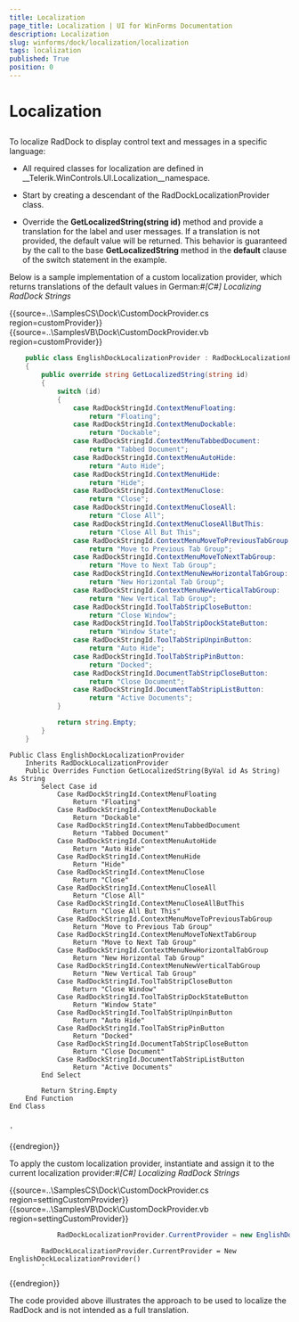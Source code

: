 ```yaml
---
title: Localization
page_title: Localization | UI for WinForms Documentation
description: Localization
slug: winforms/dock/localization/localization
tags: localization
published: True
position: 0
---
```


# Localization



## 

To localize RadDock to display control text and messages in a specific language:

* All required classes for localization are defined in __Telerik.WinControls.UI.Localization__namespace. 

* Start by creating a descendant of the RadDockLocalizationProvider class.    

* Override the __GetLocalizedString(string id)__ method and provide a translation for the label and user messages. If a translation is not provided, the default value will be returned. This behavior is guaranteed by the call to the base __GetLocalizedString__ method in the __default__ clause of the switch statement in the example. 

Below is a sample implementation of a custom localization provider, which returns translations of the default values in German:#_[C#] Localizing RadDock Strings_

	



{{source=..\SamplesCS\Dock\CustomDockProvider.cs region=customProvider}} 
{{source=..\SamplesVB\Dock\CustomDockProvider.vb region=customProvider}} 

````C#
    public class EnglishDockLocalizationProvider : RadDockLocalizationProvider
    {
        public override string GetLocalizedString(string id)
        {
            switch (id)
            {
                case RadDockStringId.ContextMenuFloating:
                    return "Floating";
                case RadDockStringId.ContextMenuDockable:
                    return "Dockable";
                case RadDockStringId.ContextMenuTabbedDocument:
                    return "Tabbed Document";
                case RadDockStringId.ContextMenuAutoHide:
                    return "Auto Hide";
                case RadDockStringId.ContextMenuHide:
                    return "Hide";
                case RadDockStringId.ContextMenuClose:
                    return "Close";
                case RadDockStringId.ContextMenuCloseAll:
                    return "Close All";
                case RadDockStringId.ContextMenuCloseAllButThis:
                    return "Close All But This";
                case RadDockStringId.ContextMenuMoveToPreviousTabGroup:
                    return "Move to Previous Tab Group";
                case RadDockStringId.ContextMenuMoveToNextTabGroup:
                    return "Move to Next Tab Group";
                case RadDockStringId.ContextMenuNewHorizontalTabGroup:
                    return "New Horizontal Tab Group";
                case RadDockStringId.ContextMenuNewVerticalTabGroup:
                    return "New Vertical Tab Group";
                case RadDockStringId.ToolTabStripCloseButton:
                    return "Close Window";
                case RadDockStringId.ToolTabStripDockStateButton:
                    return "Window State";
                case RadDockStringId.ToolTabStripUnpinButton:
                    return "Auto Hide";
                case RadDockStringId.ToolTabStripPinButton:
                    return "Docked";
                case RadDockStringId.DocumentTabStripCloseButton:
                    return "Close Document";
                case RadDockStringId.DocumentTabStripListButton:
                    return "Active Documents";
            }

            return string.Empty;
        }
    }
````
````VB.NET
Public Class EnglishDockLocalizationProvider
    Inherits RadDockLocalizationProvider
    Public Overrides Function GetLocalizedString(ByVal id As String) As String
        Select Case id
            Case RadDockStringId.ContextMenuFloating
                Return "Floating"
            Case RadDockStringId.ContextMenuDockable
                Return "Dockable"
            Case RadDockStringId.ContextMenuTabbedDocument
                Return "Tabbed Document"
            Case RadDockStringId.ContextMenuAutoHide
                Return "Auto Hide"
            Case RadDockStringId.ContextMenuHide
                Return "Hide"
            Case RadDockStringId.ContextMenuClose
                Return "Close"
            Case RadDockStringId.ContextMenuCloseAll
                Return "Close All"
            Case RadDockStringId.ContextMenuCloseAllButThis
                Return "Close All But This"
            Case RadDockStringId.ContextMenuMoveToPreviousTabGroup
                Return "Move to Previous Tab Group"
            Case RadDockStringId.ContextMenuMoveToNextTabGroup
                Return "Move to Next Tab Group"
            Case RadDockStringId.ContextMenuNewHorizontalTabGroup
                Return "New Horizontal Tab Group"
            Case RadDockStringId.ContextMenuNewVerticalTabGroup
                Return "New Vertical Tab Group"
            Case RadDockStringId.ToolTabStripCloseButton
                Return "Close Window"
            Case RadDockStringId.ToolTabStripDockStateButton
                Return "Window State"
            Case RadDockStringId.ToolTabStripUnpinButton
                Return "Auto Hide"
            Case RadDockStringId.ToolTabStripPinButton
                Return "Docked"
            Case RadDockStringId.DocumentTabStripCloseButton
                Return "Close Document"
            Case RadDockStringId.DocumentTabStripListButton
                Return "Active Documents"
        End Select

        Return String.Empty
    End Function
End Class


'
````

{{endregion}} 




To apply the custom localization provider, instantiate and assign it to the current localization provider:#_[C#] Localizing RadDock Strings_

	



{{source=..\SamplesCS\Dock\CustomDockProvider.cs region=settingCustomProvider}} 
{{source=..\SamplesVB\Dock\CustomDockProvider.vb region=settingCustomProvider}} 

````C#
            RadDockLocalizationProvider.CurrentProvider = new EnglishDockLocalizationProvider();
````
````VB.NET
        RadDockLocalizationProvider.CurrentProvider = New EnglishDockLocalizationProvider()
        '
````

{{endregion}} 




The code provided above illustrates the approach to be used to localize the RadDock and is not intended as a full translation.

